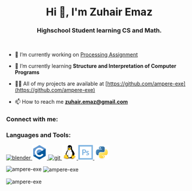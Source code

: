 <h1 align="center">Hi 👋, I'm Zuhair Emaz</h1>
<h3 align="center">Highschool Student learning CS and Math.</h3>

<p align="left"> <a href="https://twitter.com/" target="blank"><img src="https://img.shields.io/twitter/follow/?logo=twitter&style=for-the-badge" alt="" /></a> </p>

- 🔭 I’m currently working on [Processing Assignment](https://github.com/ampere-exe/Processing-Assignments)

- 🌱 I’m currently learning **Structure and Interpretation of Computer Programs**

- 👨‍💻 All of my projects are available at [https://github.com/ampere-exe](https://github.com/ampere-exe)

- 📫 How to reach me **zuhair.emaz@gmail.com**

<h3 align="left">Connect with me:</h3>
<p align="left">
</p>

<h3 align="left">Languages and Tools:</h3>
<p align="left"> <a href="https://www.blender.org/" target="_blank" rel="noreferrer"> <img src="https://download.blender.org/branding/community/blender_community_badge_white.svg" alt="blender" width="40" height="40"/> </a> <a href="https://www.cprogramming.com/" target="_blank" rel="noreferrer"> <img src="https://raw.githubusercontent.com/devicons/devicon/master/icons/c/c-original.svg" alt="c" width="40" height="40"/> </a> <a href="https://git-scm.com/" target="_blank" rel="noreferrer"> <img src="https://www.vectorlogo.zone/logos/git-scm/git-scm-icon.svg" alt="git" width="40" height="40"/> </a> <a href="https://www.linux.org/" target="_blank" rel="noreferrer"> <img src="https://raw.githubusercontent.com/devicons/devicon/master/icons/linux/linux-original.svg" alt="linux" width="40" height="40"/> </a> <a href="https://www.photoshop.com/en" target="_blank" rel="noreferrer"> <img src="https://raw.githubusercontent.com/devicons/devicon/master/icons/photoshop/photoshop-line.svg" alt="photoshop" width="40" height="40"/> </a> <a href="https://www.python.org" target="_blank" rel="noreferrer"> <img src="https://raw.githubusercontent.com/devicons/devicon/master/icons/python/python-original.svg" alt="python" width="40" height="40"/> </a> </p>

<p><img align="left" src="https://github-readme-stats.vercel.app/api/top-langs?username=ampere-exe&show_icons=true&locale=en&layout=compact" alt="ampere-exe" /></p>

<p>&nbsp;<img align="center" src="https://github-readme-stats.vercel.app/api?username=ampere-exe&show_icons=true&locale=en" alt="ampere-exe" /></p>

<p><img align="center" src="https://github-readme-streak-stats.herokuapp.com/?user=ampere-exe&" alt="ampere-exe" /></p>
